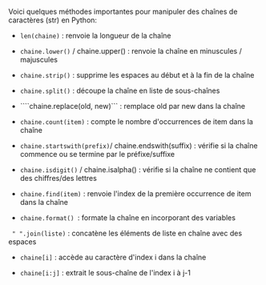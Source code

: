Voici quelques méthodes importantes pour manipuler des chaînes de caractères (str) en Python:

- ```len(chaine)``` : renvoie la longueur de la chaîne

- ```chaine.lower()``` / chaine.upper() : renvoie la chaîne en minuscules / majuscules

- ```chaine.strip()``` : supprime les espaces au début et à la fin de la chaîne

- ```chaine.split()``` : découpe la chaîne en liste de sous-chaînes 

- ````chaine.replace(old, new)``` : remplace old par new dans la chaîne

- ```chaine.count(item)``` : compte le nombre d'occurrences de item dans la chaîne

- ```chaine.startswith(prefix)```/ chaine.endswith(suffix) : vérifie si la chaîne commence ou se termine par le préfixe/suffixe

- ```chaine.isdigit()``` / chaine.isalpha() : vérifie si la chaîne ne contient que des chiffres/des lettres

- ```chaine.find(item)``` : renvoie l'index de la première occurrence de item dans la chaîne

- ```chaine.format() ```: formate la chaîne en incorporant des variables

``` " ".join(liste)``` : concatène les éléments de liste en chaîne avec des espaces

- ```chaine[i]``` : accède au caractère d'index i dans la chaîne

- ```chaine[i:j]``` : extrait le sous-chaîne de l'index i à j-1
